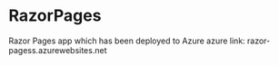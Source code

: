 # RazorPages
Razor Pages app which has been deployed to Azure
azure link: razor-pagess.azurewebsites.net
